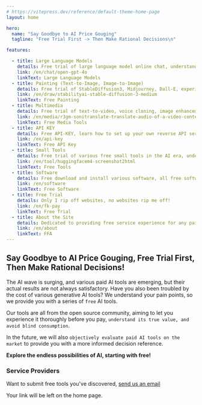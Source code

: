 ```yaml
---
# https://vitepress.dev/reference/default-theme-home-page
layout: home

hero:
  name: "Say Goodbye to AI Price Gouging" 
  tagline: "Free Trial First -> Then Make Rational Decisions\n"

features:

  - title: Large Language Models
    details: Free trial of large language model online chat, understand the pitfalls of free large language models, learn the differences between various language models, and refuse to be taken advantage of!
    link: /en/chat/open-gpt-4o
    linkText: Large Language Models
  - title: Painting (Text-to-Image, Image-to-Image)
    details: Free trial of StableDiffusion3, Midjourney, Dall-E, experience the real level of AI-generated images, then make your decision to pay for other platforms!
    link: /en/draw/stabilityai-stable-diffusion-3-medium
    linkText: Free Painting
  - title: Multimedia
    details: Free trial of text-to-video, voice cloning, image enhancement, image background removal, and other media tools
    link: /en/media/r3gm-sonitranslate-translate-audio-of-a-video-content
    linkText: Free Media Tools
  - title: API KEY
    details: Free API-KEY, learn how to set up your own reverse API server, learn how to identify the behind-the-scenes tricks behind cheap API-KEY providers!
    link: /en/api-key
    linkText: Free API Key
  - title: Small Tools
    details: Free trial of various free small tools in the AI era, understand the principle of their creation, learn how to create them, and avoid pitfalls!
    link: /en/tool/huggingfacem4-screenshot2html
    linkText: Free Tools
  - title: Software
    details: Free download and install various software, all free software has been tested for sandbox security, download and use with confidence.
    link: /en/software
    linkText: Free Software
  - title: Free Trial
    details: Only I rip off websites, no websites rip me off!
    link: /en/fk-pay
    linkText: Free Trial
  - title: About the Site
    details: Dedicated to providing free service experience for any paid software, so you can truly understand your needs before paying! Rational decision making
    link: /en/about
    linkText: FFA
---
```


## Say Goodbye to AI Price Gouging, Free Trial First, Then Make Rational Decisions!

The AI wave is surging, and various paid AI tools are emerging, but their actual results are not always satisfactory. Have you also been troubled by the cost of various generative AI tools? We understand your pain points, so we provide you with a series of `free` AI tools.

Our tools are all from the open source community, aiming to let you experience it thoroughly before you pay, `understand its true value, and avoid blind consumption`.

In the future, we will also `objectively evaluate paid AI tools on the market` to provide you with a more informed decision reference.

**Explore the endless possibilities of AI, starting with free!**

<script setup>
import { VPTeamMembers } from 'vitepress/theme'

const members = [
  {
    avatar: 'https://www.gradio.app/favicon.png',
    name: 'Gradio',
    title: 'app',
    desc: '',
    org: 'Gradio',
    orgLink: 'https://www.gradio.app/',
  },
  {
    avatar: 'https://oss.fastx-ai.com/file/upload/2024/06/30/1807308755042308096.png',
    name: 'Github',
    title: 'repo',
    desc: '',
    org: 'Github',
    orgLink: 'https://github.com',
  },
  {
    avatar: 'https://oss.fastx-ai.com/file/upload/2024/06/26/1805820379432751104.png',
    name: 'Fastx',
    title: 'ai',
    desc: '',
    org: 'FASTX',
    orgLink: 'https://fastx-ai.com',
  },
  {
    avatar: 'https://oss.fastx-ai.com/file/upload/2024/06/30/1807309969842769920.webp',
    name: 'Google CodeLabs',
    title: 'codeLabs',
    desc: '',
    org: 'Google',
    orgLink: 'https://codelabs.developers.google.com',
  },
  {
    avatar: 'https://oss.fastx-ai.com/file/upload/2024/06/30/1807311060055625728.svg',
    name: 'Vercel app',
    title: 'app',
    desc: '',
    org: 'Vercel',
    orgLink: 'https://vercel.com/',
  },
  {
    avatar: 'https://oss.fastx-ai.com/file/upload/2024/06/30/1807310536480657408.png',
    name: 'Aws Free',
    title: 'free',
    desc: '',
    org: 'Aws',
    orgLink: 'https://aws.amazon.com/',
  },
  {
    avatar: 'https://avatars.githubusercontent.com/u/941070?s=200&v=4',
    name: 'Aliyun Free',
    title: 'free',
    desc: '',
    org: 'Aliyun',
    orgLink: 'https://free.aliyun.com/',
  },
]
</script>

### Service Providers
<VPTeamMembers size="small" :members="members" />

Want to submit free tools you've discovered, <a href="mailto:jarvis20999999@gmail.com">send us an email</a>

Your link will be left on the home page.
